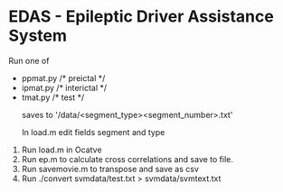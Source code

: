 # EDAS - Epileptic Driver Assistance System

Run one of 

<ul>

<li> ppmat.py /* preictal */ </li>
<li>  ipmat.py /* interictal */ </li>
<li>  tmat.py /* test */ </li>

</ul>
<ol>

saves to '/data/<segment_type><segment_number>.txt'

In load.m edit fields segment and type

<li> Run load.m in Ocatve </li>

<li> Run ep.m to calculate cross correlations and save to file. </li>

<li> Run savemovie.m to transpose and save as csv </li>

<li> Run ./convert svmdata/test.txt > svmdata/svmtext.txt </li>

</ol>

